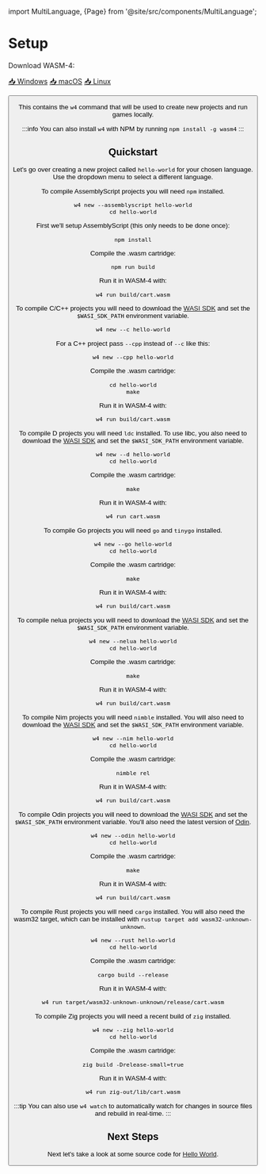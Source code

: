 import MultiLanguage, {Page} from '@site/src/components/MultiLanguage';

# Setup

Download WASM-4:

<p>
<a href="https://github.com/aduros/wasm4/releases/latest/download/w4-windows.zip" className="button button--primary button--outline button--lg margin--md">📥 Windows</a>
<a href="https://github.com/aduros/wasm4/releases/latest/download/w4-mac.zip" className="button button--primary button--outline button--lg margin--md">📥 macOS</a>
<a href="https://github.com/aduros/wasm4/releases/latest/download/w4-linux.zip" className="button button--primary button--outline button--lg margin--md">📥 Linux</a>
</p>

<Button/>

This contains the `w4` command that will be used to create new projects and run games locally.

:::info
You can also install `w4` with NPM by running `npm install -g wasm4`
:::

## Quickstart

Let's go over creating a new project called `hello-world` for your chosen language. Use the dropdown
menu to select a different language.

<MultiLanguage>

<Page value="assemblyscript">

To compile AssemblyScript projects you will need `npm` installed.

```shell
w4 new --assemblyscript hello-world
cd hello-world
```

First we'll setup AssemblyScript (this only needs to be done once):

```shell
npm install
```

Compile the .wasm cartridge:

```shell
npm run build
```

Run it in WASM-4 with:

```shell
w4 run build/cart.wasm
```

</Page>

<Page value="c">

To compile C/C++ projects you will need to download the [WASI SDK](https://github.com/WebAssembly/wasi-sdk) and set the `$WASI_SDK_PATH` environment variable.

```shell
w4 new --c hello-world
```

For a C++ project pass `--cpp` instead of `--c` like this:

```shell
w4 new --cpp hello-world
```

Compile the .wasm cartridge:

```shell
cd hello-world
make
```

Run it in WASM-4 with:

```shell
w4 run build/cart.wasm
```

</Page>

<Page value="d">

To compile D projects you will need `ldc` installed. To use libc, you also need to download the [WASI SDK](https://github.com/WebAssembly/wasi-sdk) and set the `$WASI_SDK_PATH` environment variable.

```shell
w4 new --d hello-world
cd hello-world
```

Compile the .wasm cartridge:

```shell
make
```

Run it in WASM-4 with:

```shell
w4 run cart.wasm
```

</Page>

<Page value="go">

To compile Go projects you will need `go` and `tinygo` installed.

```shell
w4 new --go hello-world
cd hello-world
```

Compile the .wasm cartridge:

```shell
make
```

Run it in WASM-4 with:

```shell
w4 run build/cart.wasm
```

</Page>

<Page value="nelua">

To compile nelua projects you will need to download the [WASI SDK](https://github.com/WebAssembly/wasi-sdk) and set the `$WASI_SDK_PATH` environment variable.

```shell
w4 new --nelua hello-world
cd hello-world
```

Compile the .wasm cartridge:

```shell
make
```

Run it in WASM-4 with:

```shell
w4 run build/cart.wasm
```

</Page>

<Page value="nim">

To compile Nim projects you will need `nimble` installed. You will also need to download the [WASI SDK](https://github.com/WebAssembly/wasi-sdk) and set the `$WASI_SDK_PATH` environment variable.

```shell
w4 new --nim hello-world
cd hello-world
```

Compile the .wasm cartridge:

```shell
nimble rel
```

Run it in WASM-4 with:

```shell
w4 run build/cart.wasm
```

</Page>

<Page value="odin">

To compile Odin projects you will need to download the [WASI SDK](https://github.com/WebAssembly/wasi-sdk) and set the `$WASI_SDK_PATH` environment variable. You'll also need the latest version of [Odin](https://https://github.com/odin-lang/Odin).

```shell
w4 new --odin hello-world
cd hello-world
```

Compile the .wasm cartridge:

```shell
make
```

Run it in WASM-4 with:

```shell
w4 run build/cart.wasm
```

</Page>

<Page value="rust">

To compile Rust projects you will need `cargo` installed. You will also need the wasm32 target,
which can be installed with `rustup target add wasm32-unknown-unknown`.

```shell
w4 new --rust hello-world
cd hello-world
```

Compile the .wasm cartridge:

```shell
cargo build --release
```

Run it in WASM-4 with:

```shell
w4 run target/wasm32-unknown-unknown/release/cart.wasm
```

</Page>

<Page value="zig">

To compile Zig projects you will need a recent build of `zig` installed.

```shell
w4 new --zig hello-world
cd hello-world
```

Compile the .wasm cartridge:

```shell
zig build -Drelease-small=true
```

Run it in WASM-4 with:

```shell
w4 run zig-out/lib/cart.wasm
```

</Page>

</MultiLanguage>

:::tip
You can also use `w4 watch` to automatically watch for changes in source files and rebuild in real-time.
:::

## Next Steps

Next let's take a look at some source code for [Hello World](/docs/getting-started/hello-world).
